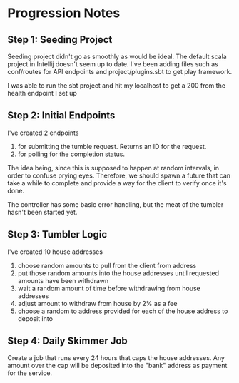 # Progression Notes

## Step 1: Seeding Project
Seeding project didn't go as smoothly as would be ideal.
The default scala project in Intellij doesn't seem up to date.
I've been adding files such as conf/routes for API endpoints and project/plugins.sbt to get play framework.

I was able to run the sbt project and hit my localhost to get a 200 from the health endpoint I set up

## Step 2: Initial Endpoints
I've created 2 endpoints
1) for submitting the tumble request. Returns an ID for the request.
2) for polling for the completion status.

The idea being, since this is supposed to happen at random intervals, 
in order to confuse prying eyes. 
Therefore, we should spawn a future that can take a while to complete
and provide a way for the client to verify once it's done.

The controller has some basic error handling, 
but the meat of the tumbler hasn't been started yet.

## Step 3: Tumbler Logic
I've created 10 house addresses
1) choose random amounts to pull from the client from address
2) put those random amounts into the house addresses until requested amounts have been withdrawn
3) wait a random amount of time before withdrawing from house addresses
4) adjust amount to withdraw from house by 2% as a fee
5) choose a random to address provided for each of the house address to deposit into

## Step 4: Daily Skimmer Job
Create a job that runs every 24 hours that caps the house addresses.
Any amount over the cap will be deposited into the "bank" address as payment for the service.